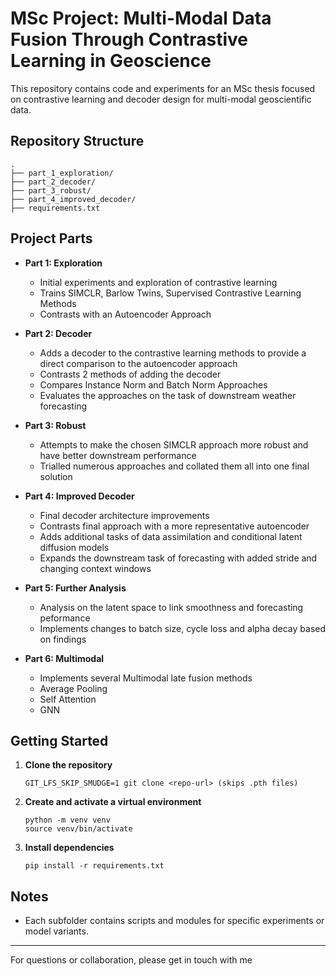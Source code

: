 # MSc Project: Multi-Modal Data Fusion Through Contrastive Learning in Geoscience

This repository contains code and experiments for an MSc thesis focused on contrastive learning and decoder design for multi-modal geoscientific data.

## Repository Structure

```
.
├── part_1_exploration/
├── part_2_decoder/
├── part_3_robust/
├── part_4_improved_decoder/
├── requirements.txt
```

## Project Parts

- **Part 1: Exploration**
    - Initial experiments and exploration of contrastive learning
    - Trains SIMCLR, Barlow Twins, Supervised Contrastive Learning Methods
    - Contrasts with an Autoencoder Approach

- **Part 2: Decoder**
    - Adds a decoder to the contrastive learning methods to provide a direct comparison to the autoencoder approach
    - Contrasts 2 methods of adding the decoder
    - Compares Instance Norm and Batch Norm Approaches
    - Evaluates the approaches on the task of downstream weather forecasting

- **Part 3: Robust**
    - Attempts to make the chosen SIMCLR approach more robust and have better downstream performance
    - Trialled numerous approaches and collated them all into one final solution

- **Part 4: Improved Decoder**
    - Final decoder architecture improvements
    - Contrasts final approach with a more representative autoencoder
    - Adds additional tasks of data assimilation and conditional latent diffusion models
    - Expands the downstream task of forecasting with added stride and changing context windows 

- **Part 5: Further Analysis**
    - Analysis on the latent space to link smoothness and forecasting peformance
    - Implements changes to batch size, cycle loss and alpha decay based on findings


- **Part 6: Multimodal**
    - Implements several Multimodal late fusion methods
    - Average Pooling
    - Self Attention
    - GNN

## Getting Started

1. **Clone the repository**
    ```
    GIT_LFS_SKIP_SMUDGE=1 git clone <repo-url> (skips .pth files)
    ```

2. **Create and activate a virtual environment**
    ```
    python -m venv venv
    source venv/bin/activate
    ```

3. **Install dependencies**
    ```
    pip install -r requirements.txt
    ```

## Notes

- Each subfolder contains scripts and modules for specific experiments or model variants.

---
For questions or collaboration, please get in touch with me
